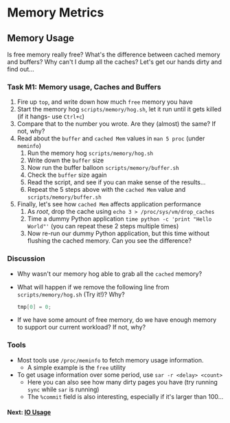 # Memory Metrics

## Memory Usage

Is free memory really free? What's the difference between cached memory and buffers? Why can't I dump all the caches? Let's get our hands dirty and find out...

### Task M1: Memory usage, Caches and Buffers

1. Fire up `top`, and write down how much `free` memory you have
2. Start the memory hog `scripts/memory/hog.sh`, let it run until it gets killed (if it hangs- use `Ctrl+c`)
3. Compare that to the number you wrote. Are they (almost) the same? If not, why?
4. Read about the `buffer` and `cached Mem`  values in `man 5 proc` (under `meminfo`)
	1. Run the memory hog `scripts/memory/hog.sh`
	2. Write down the `buffer` size
	3. Now run the buffer balloon `scripts/memory/buffer.sh`
	4. Check the `buffer` size again
	5. Read the script, and see if you can make sense of the results...
	6. Repeat the 5 steps above with the `cached Mem` value and  `scripts/memory/buffer.sh`
5. Finally, let's see how `cached Mem` affects application performance
	1. As *root*, drop the cache using `echo 3 > /proc/sys/vm/drop_caches`
	2. Time a dummy Python application `time python -c 'print "Hello World"'` (you can repeat these 2 steps multiple times)
	3. Now re-run our dummy Python application, but this time without flushing the cached memory. Can you see the difference?

### Discussion

- Why wasn't our memory hog able to grab all the `cached` memory?
- What will happen if we remove the following line from `scripts/memory/hog.sh` (Try it!)? Why?

	```c
	tmp[0] = 0;
	```

- If we have some amount of free memory, do we have enough memory to support our current workload? If not, why?


### Tools

 - Most tools use `/proc/meminfo` to fetch memory usage information.
	 - A simple example is the `free` utility
 - To get usage information over some period, use `sar -r <delay> <count>`
	 - Here you can also see how many dirty pages you have (try running `sync` while `sar` is running)
	 - The `%commit` field is also interesting, especially if it's larger than 100...

#### Next: [IO Usage](io-usage.md)
